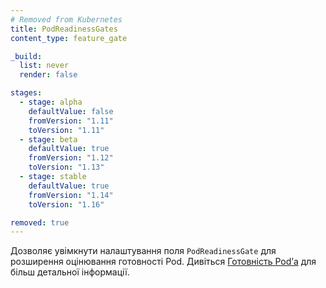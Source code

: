 ```yaml
---
# Removed from Kubernetes
title: PodReadinessGates
content_type: feature_gate

_build:
  list: never
  render: false

stages:
  - stage: alpha 
    defaultValue: false
    fromVersion: "1.11"
    toVersion: "1.11"
  - stage: beta 
    defaultValue: true
    fromVersion: "1.12"
    toVersion: "1.13"
  - stage: stable
    defaultValue: true
    fromVersion: "1.14"
    toVersion: "1.16"

removed: true
---
```

Дозволяє увімкнути налаштування поля `PodReadinessGate` для розширення оцінювання готовності Pod. Дивіться [Готовність Podʼа](/docs/concepts/workloads/pods/pod-lifecycle/#pod-readiness-gate) для більш детальної інформації.
